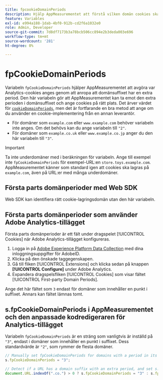 ```yaml
---
title: fpcookieDomainPeriods
description: Hjälp AppMeasurementet att förstå vilken domän cookies ska lagras i om domänen har en punkt i suffixet.
feature: Variables
exl-id: e994a188-1dab-4bf0-912b-cd2f6a1032e0
role: Admin, Developer
source-git-commit: 7d8df7173b3a78bcb506cc894e2b3deda003e696
workflow-type: tm+mt
source-wordcount: '281'
ht-degree: 0%

---
```


# fpCookieDomainPeriods

Variabeln `fpCookieDomainPeriods` hjälper AppMeasurementet att avgöra var Analytics-cookies anges genom att anropa att domänsuffixet har en extra period. Den här variabeln gör att AppMeasurementet kan ta emot den extra perioden i domänsuffixet och ange cookies på rätt plats. Det ärver värdet för [`cookieDomainPeriods`](cookiedomainperiods.md), men det är fortfarande en bra metod att ange om du använder en cookie-implementering från en annan leverantör.

* För domäner som `example.com` eller `www.example.com` behöver variabeln inte anges. Om det behövs kan du ange variabeln till `"2"`.
* För domäner som `example.co.uk` eller `www.example.co.jp` anger du den här variabeln till `"3"`.

>[!IMPORTANT]
>
>Ta inte underdomäner med i beräkningen för variabeln. Ange till exempel inte `fpCookieDomainPeriods` för exempel-URL:en `store.toys.example.com`. AppMeasurementet känner som standard igen att cookies ska lagras på `example.com`, även på URL:er med många underdomäner.

## Första parts domänperioder med Web SDK

Web SDK kan identifiera rätt cookie-lagringsdomän utan den här variabeln.

## Första parts domänperioder som använder Adobe Analytics-tillägget

Första parts domänperioder är ett fält under dragspelet [!UICONTROL Cookies] när Adobe Analytics-tillägget konfigureras.

1. Logga in på [Adobe Experience Platform Data Collection](https://experience.adobe.com/data-collection) med dina inloggningsuppgifter för AdobeID.
2. Klicka på den önskade taggegenskapen.
3. Gå till fliken [!UICONTROL Extensions] och klicka sedan på knappen **[!UICONTROL Configure]** under Adobe Analytics.
4. Expandera dragspelsfliken [!UICONTROL Cookies] som visar fältet [!UICONTROL First-party Domain Periods].

Ange det här fältet som `3` endast för domäner som innehåller en punkt i suffixet. Annars kan fältet lämnas tomt.

## s.fpCookieDomainPeriods i AppMeasurementet och den anpassade kodredigeraren för Analytics-tillägget

Variabeln `fpCookieDomainPeriods` är en sträng som vanligtvis är inställd på `"3"`, endast i domäner som innehåller en punkt i suffixet. Dess standardvärde är `"2"`, som rymmer de flesta domäner.

```js
// Manually set fpCookieDomainPeriods for domains with a period in its suffix, such as www.example.co.uk
s.fpCookieDomainPeriods = "3";

// Detect if a URL has a domain suffix with an extra period, and set s.fpCookieDomainPeriods automatically
document.URL.indexOf(".co.") > 0 ? s.fpCookieDomainPeriods = "3" : s.fpCookieDomainPeriods = "2";
```
